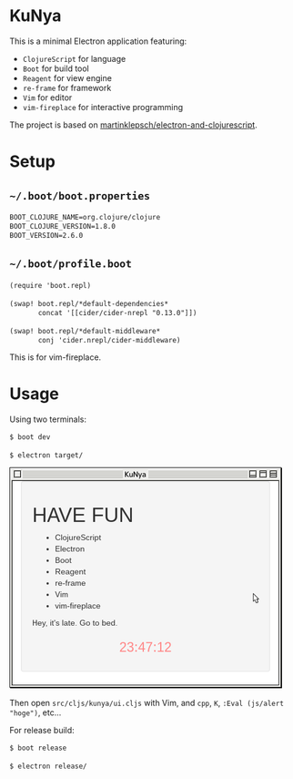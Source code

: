 # KuNya
This is a minimal Electron application featuring:

- `ClojureScript` for language
- `Boot` for build tool
- `Reagent` for view engine
- `re-frame` for framework
- `Vim` for editor
- `vim-fireplace` for interactive programming

The project is based on [martinklepsch/electron-and-clojurescript](https://github.com/martinklepsch/electron-and-clojurescript).

# Setup
## `~/.boot/boot.properties`

    BOOT_CLOJURE_NAME=org.clojure/clojure
    BOOT_CLOJURE_VERSION=1.8.0
    BOOT_VERSION=2.6.0

## `~/.boot/profile.boot`

    (require 'boot.repl)

    (swap! boot.repl/*default-dependencies*
           concat '[[cider/cider-nrepl "0.13.0"]])

    (swap! boot.repl/*default-middleware*
           conj 'cider.nrepl/cider-middleware)

This is for vim-fireplace.

# Usage

Using two terminals:

    $ boot dev

    $ electron target/

![ss](ss.png)

Then open `src/cljs/kunya/ui.cljs` with Vim, and `cpp`, `K`, `:Eval (js/alert "hoge")`, etc...

For release build:

    $ boot release

    $ electron release/

